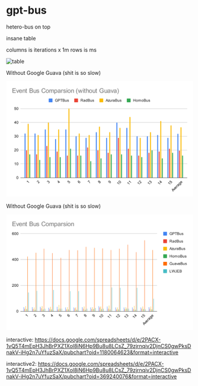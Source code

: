 # gpt-bus
hetero-bus on top

insane table

columns is iterations x 1m
rows is ms

![table](https://i.imgur.com/xzXLkj0.png)

Without Google Guava (shit is so slow)

![with guava](./graph2.svg)

Without Google Guava (shit is so slow)

![without guava](./graph.svg)

interactive: https://docs.google.com/spreadsheets/d/e/2PACX-1vQ5T4mEpH3JhBrPXZ1Xol8iN6Hp9Bu8u8LCsZ_79zjrnqiv2DjnCS0gwPksDnakV-iHg2n7uYfuzSaX/pubchart?oid=1180064623&format=interactive

interactive2: https://docs.google.com/spreadsheets/d/e/2PACX-1vQ5T4mEpH3JhBrPXZ1Xol8iN6Hp9Bu8u8LCsZ_79zjrnqiv2DjnCS0gwPksDnakV-iHg2n7uYfuzSaX/pubchart?oid=369240076&format=interactive
